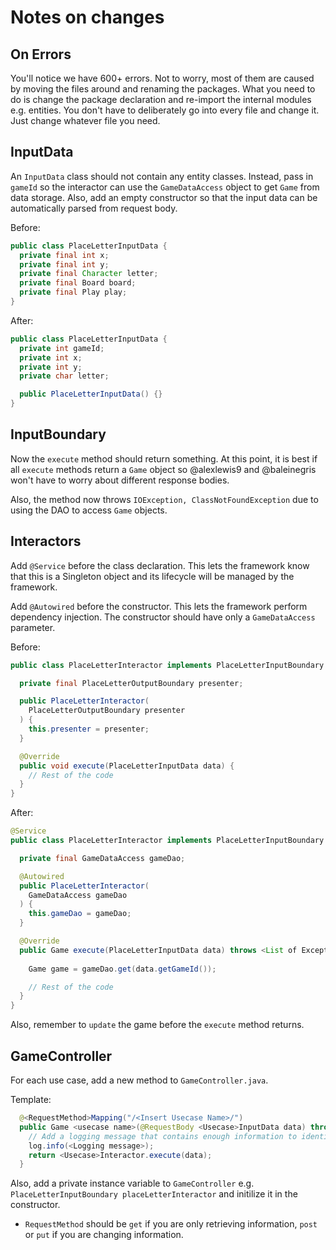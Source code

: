 # Notes on changes

## On Errors
You'll notice we have 600+ errors. Not to worry, most of them are caused by moving the files around and renaming the packages. What you need to do is change the package declaration and re-import the internal modules e.g. entities. You don't have to deliberately go into every file and change it. Just change whatever file you need.

## InputData

An `InputData` class should not contain any entity classes. Instead, pass in `gameId` so the interactor can use the `GameDataAccess` object to get `Game` from data storage. Also, add an empty constructor so that the input data can be automatically parsed from request body.

Before:

```java
public class PlaceLetterInputData {
  private final int x;
  private final int y;
  private final Character letter;
  private final Board board;
  private final Play play;
}
```

After:

```java
public class PlaceLetterInputData {
  private int gameId;
  private int x;
  private int y;
  private char letter;

  public PlaceLetterInputData() {}
}
```

## InputBoundary

Now the `execute` method should return something. At this point, it is best if all `execute` methods return a `Game` object so @alexlewis9 and @baleinegris won't have to worry about different response bodies.

Also, the method now throws `IOException, ClassNotFoundException` due to using the DAO to access `Game` objects.

## Interactors

Add `@Service` before the class declaration. This lets the framework know that this is a Singleton object and its lifecycle will be managed by the framework.

Add `@Autowired` before the constructor. This lets the framework perform dependency injection. The constructor should have only a `GameDataAccess` parameter.

Before:

```java
public class PlaceLetterInteractor implements PlaceLetterInputBoundary {

  private final PlaceLetterOutputBoundary presenter;

  public PlaceLetterInteractor(
    PlaceLetterOutputBoundary presenter
  ) {
    this.presenter = presenter;
  }

  @Override
  public void execute(PlaceLetterInputData data) {
    // Rest of the code
  }
}
```

After:

```java
@Service
public class PlaceLetterInteractor implements PlaceLetterInputBoundary {

  private final GameDataAccess gameDao;

  @Autowired
  public PlaceLetterInteractor(
    GameDataAccess gameDao
  ) {
    this.gameDao = gameDao;
  }

  @Override
  public Game execute(PlaceLetterInputData data) throws <List of Exceptions> {
    
    Game game = gameDao.get(data.getGameId());

    // Rest of the code
  }
}
```

Also, remember to `update` the game before the `execute` method returns.

## GameController

For each use case, add a new method to `GameController.java`.

Template:

```java
  @<RequestMethod>Mapping("/<Insert Usecase Name>/")
  public Game <usecase name>(@RequestBody <Usecase>InputData data) throws IOException, ClassNotFoundException {
    // Add a logging message that contains enough information to identify the game, the use case, and the input data,
    log.info(<Logging message>);
    return <Usecase>Interactor.execute(data);
  }
```

Also, add a private instance variable to `GameController` e.g. `PlaceLetterInputBoundary placeLetterInteractor` and initilize it in the constructor.

- `RequestMethod` should be `get` if you are only retrieving information, `post` or `put` if you are changing information.
